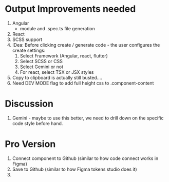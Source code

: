 # Output Improvements needed
1. Angular
   - module and .spec.ts file generation
2. React
3. SCSS support
4. IDea: Before clicking create / generate code - the user configures the create settings:
      1. Select Framework (Angular, react, flutter)
      2. Select SCSS or CSS
      3. Select Gemini or not
      4. For react, select TSX or JSX styles
5. Copy to clipboard is actually still busted....
6. Need DEV MODE flag to add full height css to .component-content



# Discussion
1. Gemini - maybe to use this better, we need to drill down on the specific code style before hand. 

# Pro Version

1. Connect component to Github (similar to how code connect works in Figma)
2. Save to Github (similar to how Figma tokens studio does it)
3. 